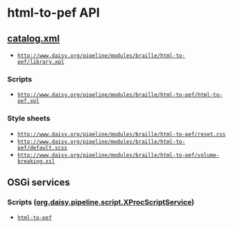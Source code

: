 # html-to-pef API

## <a href="resources/META-INF/catalog.xml" class="source">catalog.xml</a>

- <a href="resources/xml/xproc/library.xpl" class="apidoc">`http://www.daisy.org/pipeline/modules/braille/html-to-pef/library.xpl`</a>

### Scripts

- <a href="resources/xml/xproc/html-to-pef.xpl" class="apidoc">`http://www.daisy.org/pipeline/modules/braille/html-to-pef/html-to-pef.xpl`</a>

### Style sheets

- [`http://www.daisy.org/pipeline/modules/braille/html-to-pef/reset.css`](resources/css/reset.css)
- [`http://www.daisy.org/pipeline/modules/braille/html-to-pef/default.scss`](resources/css/default.scss)
- [`http://www.daisy.org/pipeline/modules/braille/html-to-pef/volume-breaking.xsl`](resources/xml/xslt/volume-breaking.xsl)

## OSGi services

### Scripts ([org.daisy.pipeline.script.XProcScriptService](http://daisy.github.io/pipeline/api/org/daisy/pipeline/script/XProcScriptService.html))

- <a href="resources/xml/xproc/html-to-pef.xpl" class="userdoc">`html-to-pef`</a>


<link rev="dp2:doc" href="./"/>
<link rel="rdf:type" href="http://www.daisy.org/ns/pipeline/apidoc"/>
